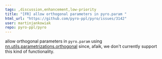 ```yaml
---
tags: ,discussion,enhancement,low-priority
title: "[FR] allow orthogonal parameters in pyro.param "
html_url: "https://github.com/pyro-ppl/pyro/issues/3142"
user: martinjankowiak
repo: pyro-ppl/pyro
---
```


allow orthogonal parameters in `pyro.param` using [nn.utils.parametrizations.orthogonal](https://pytorch.org/docs/stable/generated/torch.nn.utils.parametrizations.orthogonal.html) since, afaik, we don't currently support this kind of functionality.